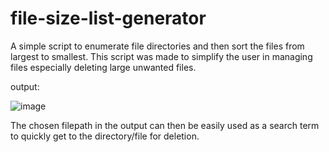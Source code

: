 # file-size-list-generator

A simple script to enumerate file directories and then sort the files from largest to smallest.
This script was made to simplify the user in managing files especially deleting large unwanted files.

output:

![image](https://user-images.githubusercontent.com/39832806/147817047-147201bc-23eb-4ba4-83e6-6695b793c5d8.png)


The chosen filepath in the output can then be easily used as a search term to quickly get to the directory/file for deletion.
